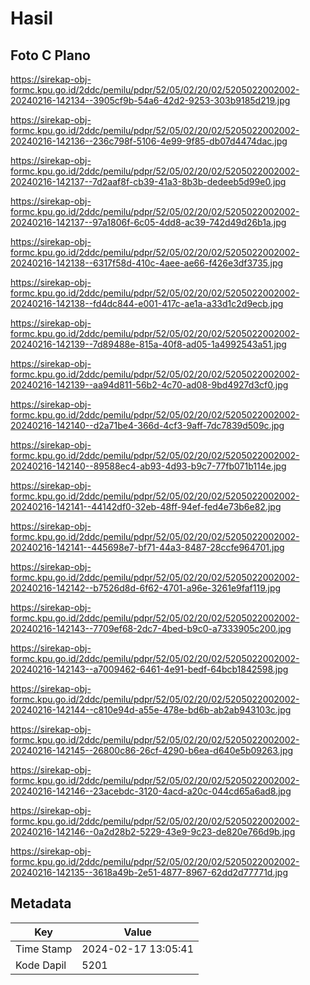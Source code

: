 # Hasil

## Foto C Plano

https://sirekap-obj-formc.kpu.go.id/2ddc/pemilu/pdpr/52/05/02/20/02/5205022002002-20240216-142134--3905cf9b-54a6-42d2-9253-303b9185d219.jpg

https://sirekap-obj-formc.kpu.go.id/2ddc/pemilu/pdpr/52/05/02/20/02/5205022002002-20240216-142136--236c798f-5106-4e99-9f85-db07d4474dac.jpg

https://sirekap-obj-formc.kpu.go.id/2ddc/pemilu/pdpr/52/05/02/20/02/5205022002002-20240216-142137--7d2aaf8f-cb39-41a3-8b3b-dedeeb5d99e0.jpg

https://sirekap-obj-formc.kpu.go.id/2ddc/pemilu/pdpr/52/05/02/20/02/5205022002002-20240216-142137--97a1806f-6c05-4dd8-ac39-742d49d26b1a.jpg

https://sirekap-obj-formc.kpu.go.id/2ddc/pemilu/pdpr/52/05/02/20/02/5205022002002-20240216-142138--6317f58d-410c-4aee-ae66-f426e3df3735.jpg

https://sirekap-obj-formc.kpu.go.id/2ddc/pemilu/pdpr/52/05/02/20/02/5205022002002-20240216-142138--fd4dc844-e001-417c-ae1a-a33d1c2d9ecb.jpg

https://sirekap-obj-formc.kpu.go.id/2ddc/pemilu/pdpr/52/05/02/20/02/5205022002002-20240216-142139--7d89488e-815a-40f8-ad05-1a4992543a51.jpg

https://sirekap-obj-formc.kpu.go.id/2ddc/pemilu/pdpr/52/05/02/20/02/5205022002002-20240216-142139--aa94d811-56b2-4c70-ad08-9bd4927d3cf0.jpg

https://sirekap-obj-formc.kpu.go.id/2ddc/pemilu/pdpr/52/05/02/20/02/5205022002002-20240216-142140--d2a71be4-366d-4cf3-9aff-7dc7839d509c.jpg

https://sirekap-obj-formc.kpu.go.id/2ddc/pemilu/pdpr/52/05/02/20/02/5205022002002-20240216-142140--89588ec4-ab93-4d93-b9c7-77fb071b114e.jpg

https://sirekap-obj-formc.kpu.go.id/2ddc/pemilu/pdpr/52/05/02/20/02/5205022002002-20240216-142141--44142df0-32eb-48ff-94ef-fed4e73b6e82.jpg

https://sirekap-obj-formc.kpu.go.id/2ddc/pemilu/pdpr/52/05/02/20/02/5205022002002-20240216-142141--445698e7-bf71-44a3-8487-28ccfe964701.jpg

https://sirekap-obj-formc.kpu.go.id/2ddc/pemilu/pdpr/52/05/02/20/02/5205022002002-20240216-142142--b7526d8d-6f62-4701-a96e-3261e9faf119.jpg

https://sirekap-obj-formc.kpu.go.id/2ddc/pemilu/pdpr/52/05/02/20/02/5205022002002-20240216-142143--7709ef68-2dc7-4bed-b9c0-a7333905c200.jpg

https://sirekap-obj-formc.kpu.go.id/2ddc/pemilu/pdpr/52/05/02/20/02/5205022002002-20240216-142143--a7009462-6461-4e91-bedf-64bcb1842598.jpg

https://sirekap-obj-formc.kpu.go.id/2ddc/pemilu/pdpr/52/05/02/20/02/5205022002002-20240216-142144--c810e94d-a55e-478e-bd6b-ab2ab943103c.jpg

https://sirekap-obj-formc.kpu.go.id/2ddc/pemilu/pdpr/52/05/02/20/02/5205022002002-20240216-142145--26800c86-26cf-4290-b6ea-d640e5b09263.jpg

https://sirekap-obj-formc.kpu.go.id/2ddc/pemilu/pdpr/52/05/02/20/02/5205022002002-20240216-142146--23acebdc-3120-4acd-a20c-044cd65a6ad8.jpg

https://sirekap-obj-formc.kpu.go.id/2ddc/pemilu/pdpr/52/05/02/20/02/5205022002002-20240216-142146--0a2d28b2-5229-43e9-9c23-de820e766d9b.jpg

https://sirekap-obj-formc.kpu.go.id/2ddc/pemilu/pdpr/52/05/02/20/02/5205022002002-20240216-142135--3618a49b-2e51-4877-8967-62dd2d77771d.jpg


## Metadata

| Key        | Value               |
| ---------- | ------------------- |
| Time Stamp | 2024-02-17 13:05:41 |
| Kode Dapil | 5201                |



